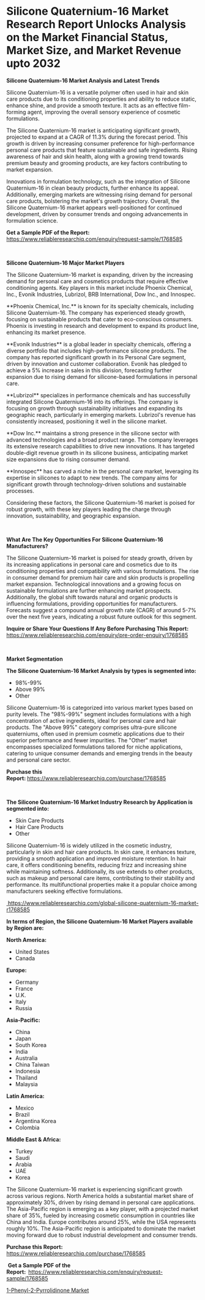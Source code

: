 <p><h1>Silicone Quaternium-16 Market Research Report Unlocks Analysis on the Market Financial Status, Market Size, and Market Revenue upto 2032</h1></p><p><strong>Silicone Quaternium-16 Market Analysis and Latest Trends</strong></p>
<p><p>Silicone Quaternium-16 is a versatile polymer often used in hair and skin care products due to its conditioning properties and ability to reduce static, enhance shine, and provide a smooth texture. It acts as an effective film-forming agent, improving the overall sensory experience of cosmetic formulations.</p><p>The Silicone Quaternium-16 market is anticipating significant growth, projected to expand at a CAGR of 11.3% during the forecast period. This growth is driven by increasing consumer preference for high-performance personal care products that feature sustainable and safe ingredients. Rising awareness of hair and skin health, along with a growing trend towards premium beauty and grooming products, are key factors contributing to market expansion.</p><p>Innovations in formulation technology, such as the integration of Silicone Quaternium-16 in clean beauty products, further enhance its appeal. Additionally, emerging markets are witnessing rising demand for personal care products, bolstering the market's growth trajectory. Overall, the Silicone Quaternium-16 market appears well-positioned for continued development, driven by consumer trends and ongoing advancements in formulation science.</p></p>
<p><strong>Get a Sample PDF of the Report:&nbsp;</strong> <a href="https://www.reliableresearchiq.com/enquiry/request-sample/1768585?utm_campaign=1720&utm_medium=2&utm_source=Github&utm_content=ia&utm_term=02022025&utm_id=silicone-quaternium-16">https://www.reliableresearchiq.com/enquiry/request-sample/1768585</a></p>
<p>&nbsp;</p>
<p><strong>Silicone Quaternium-16 Major Market Players</strong></p>
<p><p>The Silicone Quaternium-16 market is expanding, driven by the increasing demand for personal care and cosmetics products that require effective conditioning agents. Key players in this market include Phoenix Chemical, Inc., Evonik Industries, Lubrizol, BRB International, Dow Inc., and Innospec.</p><p>**Phoenix Chemical, Inc.** is known for its specialty chemicals, including Silicone Quaternium-16. The company has experienced steady growth, focusing on sustainable products that cater to eco-conscious consumers. Phoenix is investing in research and development to expand its product line, enhancing its market presence.</p><p>**Evonik Industries** is a global leader in specialty chemicals, offering a diverse portfolio that includes high-performance silicone products. The company has reported significant growth in its Personal Care segment, driven by innovation and customer collaboration. Evonik has pledged to achieve a 5% increase in sales in this division, forecasting further expansion due to rising demand for silicone-based formulations in personal care.</p><p>**Lubrizol** specializes in performance chemicals and has successfully integrated Silicone Quaternium-16 into its offerings. The company is focusing on growth through sustainability initiatives and expanding its geographic reach, particularly in emerging markets. Lubrizol's revenue has consistently increased, positioning it well in the silicone market.</p><p>**Dow Inc.** maintains a strong presence in the silicone sector with advanced technologies and a broad product range. The company leverages its extensive research capabilities to drive new innovations. It has targeted double-digit revenue growth in its silicone business, anticipating market size expansions due to rising consumer demand.</p><p>**Innospec** has carved a niche in the personal care market, leveraging its expertise in silicones to adapt to new trends. The company aims for significant growth through technology-driven solutions and sustainable processes.</p><p>Considering these factors, the Silicone Quaternium-16 market is poised for robust growth, with these key players leading the charge through innovation, sustainability, and geographic expansion.</p></p>
<p>&nbsp;</p>
<p><strong>What Are The Key Opportunities For Silicone Quaternium-16 Manufacturers?</strong></p>
<p><p>The Silicone Quaternium-16 market is poised for steady growth, driven by its increasing applications in personal care and cosmetics due to its conditioning properties and compatibility with various formulations. The rise in consumer demand for premium hair care and skin products is propelling market expansion. Technological innovations and a growing focus on sustainable formulations are further enhancing market prospects. Additionally, the global shift towards natural and organic products is influencing formulations, providing opportunities for manufacturers. Forecasts suggest a compound annual growth rate (CAGR) of around 5-7% over the next five years, indicating a robust future outlook for this segment.</p></p>
<p><strong>Inquire or Share Your Questions If Any Before Purchasing This Report:</strong> <a href="https://www.reliableresearchiq.com/enquiry/pre-order-enquiry/1768585?utm_campaign=1720&utm_medium=2&utm_source=Github&utm_content=ia&utm_term=02022025&utm_id=silicone-quaternium-16">https://www.reliableresearchiq.com/enquiry/pre-order-enquiry/1768585</a></p>
<p>&nbsp;</p>
<p><strong>Market Segmentation</strong></p>
<p><strong>The Silicone Quaternium-16 Market Analysis by types is segmented into:</strong></p>
<p><ul><li>98%-99%</li><li>Above 99%</li><li>Other</li></ul></p>
<p><p>Silicone Quaternium-16 is categorized into various market types based on purity levels. The "98%-99%" segment includes formulations with a high concentration of active ingredients, ideal for personal care and hair products. The "Above 99%" category comprises ultra-pure silicone quaterniums, often used in premium cosmetic applications due to their superior performance and fewer impurities. The "Other" market encompasses specialized formulations tailored for niche applications, catering to unique consumer demands and emerging trends in the beauty and personal care sector.</p></p>
<p><strong>Purchase this Report:&nbsp;</strong><a href="https://www.reliableresearchiq.com/purchase/1768585?utm_campaign=1720&utm_medium=2&utm_source=Github&utm_content=ia&utm_term=02022025&utm_id=silicone-quaternium-16">https://www.reliableresearchiq.com/purchase/1768585</a></p>
<p>&nbsp;</p>
<p><strong>The Silicone Quaternium-16 Market Industry Research by Application is segmented into:</strong></p>
<p><ul><li>Skin Care Products</li><li>Hair Care Products</li><li>Other</li></ul></p>
<p><p>Silicone Quaternium-16 is widely utilized in the cosmetic industry, particularly in skin and hair care products. In skin care, it enhances texture, providing a smooth application and improved moisture retention. In hair care, it offers conditioning benefits, reducing frizz and increasing shine while maintaining softness. Additionally, its use extends to other products, such as makeup and personal care items, contributing to their stability and performance. Its multifunctional properties make it a popular choice among manufacturers seeking effective formulations.</p></p>
<p><a href="https://www.reliableresearchiq.com/global-silicone-quaternium-16-market-r1768585?utm_campaign=1720&utm_medium=2&utm_source=Github&utm_content=ia&utm_term=02022025&utm_id=silicone-quaternium-16">&nbsp;https://www.reliableresearchiq.com/global-silicone-quaternium-16-market-r1768585</a></p>
<p><strong>In terms of Region, the Silicone Quaternium-16 Market Players available by Region are:</strong></p>
<p>
    <p> <strong> North America: </strong>
        <ul>
            <li>United States</li>
            <li>Canada</li>
        </ul>
        </p> 
    <p> <strong> Europe: </strong>
        <ul>
            <li>Germany</li>
            <li>France</li>
            <li>U.K.</li>
            <li>Italy</li>
            <li>Russia</li>
        </ul>
        </p> 
    <p> <strong> Asia-Pacific: </strong>
        <ul>
            <li>China</li>
            <li>Japan</li>
            <li>South Korea</li>
            <li>India</li>
            <li>Australia</li>
            <li>China Taiwan</li>
            <li>Indonesia</li>
            <li>Thailand</li>
            <li>Malaysia</li>
        </ul>
        </p> 
    <p> <strong> Latin America: </strong>
        <ul>
            <li>Mexico</li>
            <li>Brazil</li>
            <li>Argentina Korea</li>
            <li>Colombia</li>
        </ul>
        </p> 
    <p> <strong> Middle East & Africa: </strong>
        <ul>
            <li>Turkey</li>
            <li>Saudi</li>
            <li>Arabia</li>
            <li>UAE</li>
            <li>Korea</li>
        </ul>
    </p>
    </p>
<p><p>The Silicone Quaternium-16 market is experiencing significant growth across various regions. North America holds a substantial market share of approximately 30%, driven by rising demand in personal care applications. The Asia-Pacific region is emerging as a key player, with a projected market share of 35%, fueled by increasing cosmetic consumption in countries like China and India. Europe contributes around 25%, while the USA represents roughly 10%. The Asia-Pacific region is anticipated to dominate the market moving forward due to robust industrial development and consumer trends.</p></p>
<p><strong>Purchase this Report: </strong><a href="https://www.reliableresearchiq.com/purchase/1768585?utm_campaign=1720&utm_medium=2&utm_source=Github&utm_content=ia&utm_term=02022025&utm_id=silicone-quaternium-16">https://www.reliableresearchiq.com/purchase/1768585</a></p>
<p>&nbsp;<strong>Get a Sample PDF of the Report:&nbsp;&nbsp;</strong><a href="https://www.reliableresearchiq.com/enquiry/request-sample/1768585?utm_campaign=1720&utm_medium=2&utm_source=Github&utm_content=ia&utm_term=02022025&utm_id=silicone-quaternium-16">https://www.reliableresearchiq.com/enquiry/request-sample/1768585</a></p>
<p><strong></strong></p>
<p><p><a href="https://github.com/marlanamarvn/Market-Research-Report-List-1/blob/main/1-phenyl-2-pyrrolidinone-market.md?utm_campaign=1720&utm_medium=2&utm_source=Github&utm_content=ia&utm_term=02022025&utm_id=silicone-quaternium-16">1-Phenyl-2-Pyrrolidinone Market</a></p></p>
